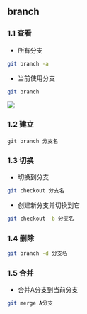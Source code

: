 <!--
 * @Description: 
 * @Version: 1.0
 * @Author: DaLao
 * @Email: dalao_li@163.com
 * @Date: 2021-03-17 18:20:22
 * @LastEditors: DaLao
 * @LastEditTime: 2022-03-24 23:29:25
-->

## branch


### 1.1 查看

- 所有分支

```sh
git branch -a
```

- 当前使用分支

```sh
git branch
```

![](https://cdn.hurra.ltd/img/20220112081438.png)


### 1.2 建立

```
git branch 分支名
```


### 1.3 切换

- 切换到分支

```sh
git checkout 分支名
```

- 创建新分支并切换到它

```sh
git checkout -b 分支名
```


### 1.4 删除

```sh
git branch -d 分支名
```


### 1.5 合并

- 合并A分支到当前分支

```sh
git merge A分支
```
